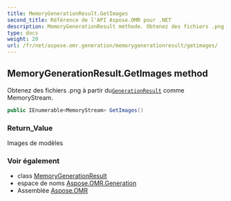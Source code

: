 ```yaml
---
title: MemoryGenerationResult.GetImages
second_title: Référence de l'API Aspose.OMR pour .NET
description: MemoryGenerationResult méthode. Obtenez des fichiers .png à partir duGenerationResult comme MemoryStream.
type: docs
weight: 20
url: /fr/net/aspose.omr.generation/memorygenerationresult/getimages/
---
```

## MemoryGenerationResult.GetImages method

Obtenez des fichiers .png à partir du[`GenerationResult`](../../generationresult/) comme MemoryStream.

```csharp
public IEnumerable<MemoryStream> GetImages()
```

### Return_Value

Images de modèles

### Voir également

* class [MemoryGenerationResult](../)
* espace de noms [Aspose.OMR.Generation](../../memorygenerationresult/)
* Assemblée [Aspose.OMR](../../../)


